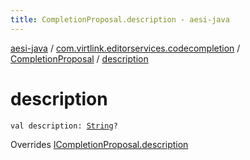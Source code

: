 ```yaml
---
title: CompletionProposal.description - aesi-java
---
```


[aesi-java](../../index.html) / [com.virtlink.editorservices.codecompletion](../index.html) / [CompletionProposal](index.html) / [description](.)

# description

`val description: `[`String`](https://kotlinlang.org/api/latest/jvm/stdlib/kotlin/-string/index.html)`?`

Overrides [ICompletionProposal.description](../-i-completion-proposal/description.html)

